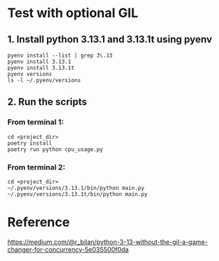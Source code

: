 # Test with optional GIL

## 1. Install python 3.13.1 and 3.13.1t using pyenv

```shell
pyenv install --list | grep 3\.13
pyenv install 3.13.1
pyenv install 3.13.1t
pyenv versions
ls -l ~/.pyenv/versions
```

## 2. Run the scripts

### From terminal 1:

```shell
cd <project_dir>
poetry install
poetry run python cpu_usage.py
```

### From terminal 2:

```shell
cd <project_dir>
~/.pyenv/versions/3.13.1/bin/python main.py
~/.pyenv/versions/3.13.1t/bin/python main.py
```

# Reference
https://medium.com/@r_bilan/python-3-13-without-the-gil-a-game-changer-for-concurrency-5e035500f0da